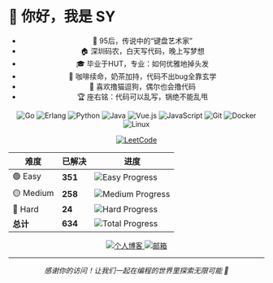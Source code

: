 # 👋 你好，我是 SY

<div align="center">

- 🥚 95后，传说中的“键盘艺术家”
- 🏠 深圳码农，白天写代码，晚上写梦想
- 🎓 毕业于HUT，专业：如何优雅地掉头发
- 🥤 咖啡续命，奶茶加持，代码不出bug全靠玄学
- 🐶 喜欢撸猫逗狗，偶尔也会撸代码
- 🏆 座右铭：代码可以乱写，锅绝不能乱甩

</div>

<div align="center">

![Go](https://img.shields.io/badge/-Go-00ADD8?style=flat-square&logo=go&logoColor=white) ![Erlang](https://img.shields.io/badge/-Erlang-A90533?style=flat-square&logo=erlang&logoColor=white) ![Python](https://img.shields.io/badge/-Python-3776AB?style=flat-square&logo=python&logoColor=white) ![Java](https://img.shields.io/badge/-Java-007396?style=flat-square&logo=java&logoColor=white) ![Vue.js](https://img.shields.io/badge/-Vue.js-4FC08D?style=flat-square&logo=vue.js&logoColor=white) ![JavaScript](https://img.shields.io/badge/-JavaScript-F7DF1E?style=flat-square&logo=javascript&logoColor=black) ![Git](https://img.shields.io/badge/-Git-F05032?style=flat-square&logo=git&logoColor=white) ![Docker](https://img.shields.io/badge/-Docker-2496ED?style=flat-square&logo=docker&logoColor=white) ![Linux](https://img.shields.io/badge/-Linux-FCC624?style=flat-square&logo=linux&logoColor=black)

</div>

<div align="center">
  <a href="https://leetcode.cn/u/13y3krwKNR/">
    <img src="https://img.shields.io/badge/LeetCode-FFA116?style=for-the-badge&logo=leetcode&logoColor=black" alt="LeetCode" />
  </a>
</div>

<div align="center">

| 难度 | 已解决 | 进度 |
|------|--------|------|
| 🟢 Easy | **351** | ![Easy Progress](https://img.shields.io/badge/351%2F800-44%25-green) |
| 🟡 Medium | **258** | ![Medium Progress](https://img.shields.io/badge/258%2F1600-16%25-yellow) |
| 🔴 Hard | **24** | ![Hard Progress](https://img.shields.io/badge/24%2F600-4%25-red) |
| **总计** | **634** | ![Total Progress](https://img.shields.io/badge/634%2F3000-21%25-blue) |

</div>

<div align="center">
  <a href="https://sy-vendor.github.io/">
    <img src="https://img.shields.io/badge/个人博客-FF6B6B?style=for-the-badge&logo=blogger&logoColor=white" alt="个人博客" />
  </a>
  <a href="mailto:sytourist@gmail.com">
    <img src="https://img.shields.io/badge/邮箱-D14836?style=for-the-badge&logo=gmail&logoColor=white" alt="邮箱" />
  </a>
</div>

---

<div align="center">
  <p><em>感谢你的访问！让我们一起在编程的世界里探索无限可能 🚀</em></p>
</div>
